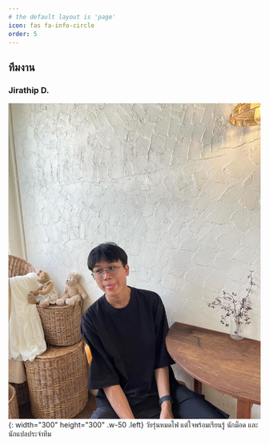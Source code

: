```yaml
---
# the default layout is 'page'
icon: fas fa-info-circle
order: 5
---
```


## ทีมงาน

### Jirathip D.

![JD](../assets/img/pfp/jd.jpg){: width="300" height="300" .w-50 .left}
วัยรุ่นหมดไฟ แต่ใจพร้อมเรียนรู้ นักม็อด และนักแปลประจำทีม